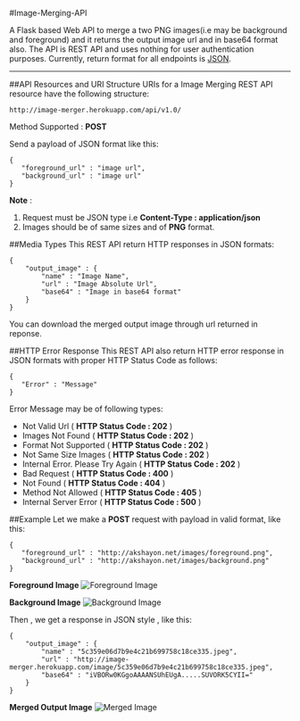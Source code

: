 #Image-Merging-API

A Flask based Web API to merge a two PNG images(i.e may be background and foreground) and it returns the output image url and in base64 format also.
The API is REST API and uses nothing for user authentication purposes. Currently, return format for all endpoints is [JSON](http://json.org/ "JSON").

***

##API Resources and URI Structure
URIs for a Image Merging REST API resource have the following structure:

    http://image-merger.herokuapp.com/api/v1.0/
Method Supported : **POST**

Send a payload of JSON format like this:

    {
       "foreground_url" : "image url",
       "background_url" : "image url"
    }

**Note** :

  1. Request must be JSON type i.e **Content-Type : application/json**
  2. Images should be of same sizes and of **PNG** format.

##Media Types
This REST API return HTTP responses in JSON formats:

    {
        "output_image" : {
            "name" : "Image Name",
            "url" : "Image Absolute Url",
            "base64" : "Image in base64 format"
        }
    }

You can download the merged output image through url returned in reponse.

##HTTP Error Response
This REST API also return HTTP error response in JSON formats with proper HTTP Status Code as follows:

    {
       "Error" : "Message"
    }

Error Message may be of following types:

   *  Not Valid Url ( __HTTP Status Code : 202__ )
   *  Images Not Found ( __HTTP Status Code : 202__ )
   *  Format Not Supported ( __HTTP Status Code : 202__ )
   *  Not Same Size Images ( __HTTP Status Code : 202__ )
   *  Internal Error. Please Try Again ( __HTTP Status Code : 202__ )
   *  Bad Request ( __HTTP Status Code : 400__ )
   *  Not Found ( __HTTP Status Code : 404__ )
   *  Method Not Allowed ( __HTTP Status Code : 405__ )
   *  Internal Server Error ( __HTTP Status Code : 500__ )

##Example
Let we make a **POST** request with payload in valid format, like this:

    {
       "foreground_url" : "http://akshayon.net/images/foreground.png",
       "background_url" : "http://akshayon.net/images/background.png"
    }

**Foreground Image**
![Foreground Image](http://akshayon.net/images/foreground.png "Foreground Image")

**Background Image**
![Background Image](http://akshayon.net/images/background.png "Background Image")

Then , we get a response in JSON style , like this:

    {
        "output_image" : {
            "name" : "5c359e06d7b9e4c21b699758c18ce335.jpeg",
            "url" : "http://image-merger.herokuapp.com/image/5c359e06d7b9e4c21b699758c18ce335.jpeg",
            "base64" : "iVBORw0KGgoAAAANSUhEUgA.....SUVORK5CYII="
        }
    }

**Merged Output Image**
![Merged Image](http://akshayon.net/images/merged.jpeg "Merged Image")



